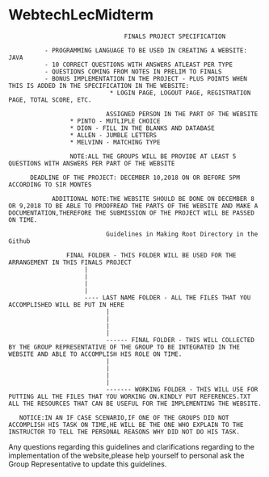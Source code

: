 # WebtechLecMidterm
                                    FINALS PROJECT SPECIFICATION
                                    
              - PROGRAMMING LANGUAGE TO BE USED IN CREATING A WEBSITE: JAVA
              - 10 CORRECT QUESTIONS WITH ANSWERS ATLEAST PER TYPE
              - QUESTIONS COMING FROM NOTES IN PRELIM TO FINALS
              - BONUS IMPLEMENTATION IN THE PROJECT - PLUS POINTS WHEN THIS IS ADDED IN THE SPECIFICATION IN THE WEBSITE:
                                * LOGIN PAGE, LOGOUT PAGE, REGISTRATION PAGE, TOTAL SCORE, ETC.
              
                               ASSIGNED PERSON IN THE PART OF THE WEBSITE
                     * PINTO - MUTLIPLE CHOICE 
                     * DION - FILL IN THE BLANKS AND DATABASE
                     * ALLEN - JUMBLE LETTERS
                     * MELVINN - MATCHING TYPE
                     
                     NOTE:ALL THE GROUPS WILL BE PROVIDE AT LEAST 5 QUESTIONS WITH ANSWERS PER PART OF THE WEBSITE
                     
          DEADLINE OF THE PROJECT: DECEMBER 10,2018 ON OR BEFORE 5PM ACCORDING TO SIR MONTES
                
                ADDITIONAL NOTE:THE WEBSITE SHOULD BE DONE ON DECEMBER 8 OR 9,2018 TO BE ABLE TO PROOFREAD THE PARTS OF THE WEBSITE AND MAKE A DOCUMENTATION,THEREFORE THE SUBMISSION OF THE PROJECT WILL BE PASSED ON TIME.
                
                               Guidelines in Making Root Directory in the Github
                               
                    FINAL FOLDER - THIS FOLDER WILL BE USED FOR THE ARRANGEMENT IN THIS FINALS PROJECT
                         |
                         |
                         |
                         |
                         ---- LAST NAME FOLDER - ALL THE FILES THAT YOU ACCOMPLISHED WILL BE PUT IN HERE
                               |
                               |
                               |
                               |
                               ------ FINAL FOLDER - THIS WILL COLLECTED BY THE GROUP REPRESENTATIVE OF THE GROUP TO BE INTEGRATED IN THE WEBSITE AND ABLE TO ACCOMPLISH HIS ROLE ON TIME.
                               |
                               |
                               |
                               |
                               ------- WORKING FOLDER - THIS WILL USE FOR PUTTING ALL THE FILES THAT YOU WORKING ON.KINDLY PUT REFERENCES.TXT ALL THE RESOURCES THAT CAN BE USEFUL FOR THE IMPLEMENTING THE WEBSITE.
            
       NOTICE:IN AN IF CASE SCENARIO,IF ONE OF THE GROUPS DID NOT ACCOMPLISH HIS TASK ON TIME,HE WILL BE THE ONE WHO EXPLAIN TO THE INSTRUCTOR TO TELL THE PERSONAL REASONS WHY DID NOT DO HIS TASK. 

Any questions regarding this guidelines and clarifications regarding to the implementation of the website,please help yourself to personal ask the Group Representative to update this guidelines.
